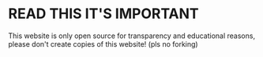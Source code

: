 # READ THIS IT'S IMPORTANT

This website is only open source for transparency and educational reasons, please don't create copies of this website! (pls no forking)
